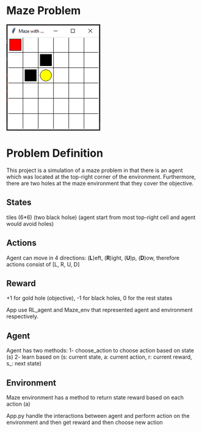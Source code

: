# Maze Problem

![maze.PNG](maze.PNG)


# Problem Definition
 This project is a simulation of a maze problem in that there is an agent which was located at the top-right
corner of the environment. Furthermore, there are two holes at the maze environment that they cover the objective.

## States
 tiles (6*6) (two black holse) (agent start from most top-right cell and agent would avoid holes)
## Actions
 Agent can move in 4 directions: (**L**)eft, (**R**)ight, (**U**)p, (**D**)ow, therefore actions consist of [L, R, U, D]
## Reward
 +1 for gold hole (objective), -1 for black holes, 0 for the rest states

App use RL_agent and Maze_env that represented agent and environment respectively.

## Agent
Agent has two methods:
 1- choose_action to choose action based on state (s)
 2- learn based on (s: current state, a: current action, r: current reward, s_: next state)

## Environment
Maze environment has a method to return state reward based on each action (a)

App.py handle the interactions between agent and perform action on the environment and then get reward and then choose new action

